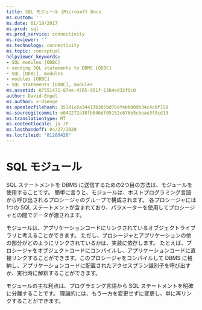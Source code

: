 ```yaml
---
title: SQL モジュール |Microsoft Docs
ms.custom: ''
ms.date: 01/19/2017
ms.prod: sql
ms.prod_service: connectivity
ms.reviewer: ''
ms.technology: connectivity
ms.topic: conceptual
helpviewer_keywords:
- SQL modules [ODBC]
- sending SQL statements to DBMS [ODBC]
- SQL [ODBC], modules
- modules [ODBC]
- SQL statements [ODBC], modules
ms.assetid: 07551472-87ee-4765-951f-1364ed32f0c0
author: David-Engel
ms.author: v-daenge
ms.openlocfilehash: 351d1c6a34413b385bd76dfebb009b34c4c0f150
ms.sourcegitcommit: e042272a38fb646df05152c676e5cbeae3f9cd13
ms.translationtype: MT
ms.contentlocale: ja-JP
ms.lasthandoff: 04/27/2020
ms.locfileid: "81280428"
---
```

# <a name="sql-modules"></a>SQL モジュール
SQL ステートメントを DBMS に送信するための2つ目の方法は、モジュールを使用することです。 簡単に言うと、モジュールは、ホストプログラミング言語から呼び出されるプロシージャのグループで構成されます。 各プロシージャには1つの SQL ステートメントが含まれており、パラメーターを使用してプロシージャとの間でデータが渡されます。  
  
 モジュールは、アプリケーションコードにリンクされているオブジェクトライブラリと考えることができます。 ただし、プロシージャとアプリケーションの他の部分がどのようにリンクされているかは、実装に依存します。 たとえば、プロシージャをオブジェクトコードにコンパイルし、アプリケーションコードに直接リンクすることができます。このプロシージャをコンパイルして DBMS に格納し、アプリケーションコードに配置されたアクセスプラン識別子を呼び出すか、実行時に解釈することができます。  
  
 モジュールの主な利点は、プログラミング言語から SQL ステートメントを明確に分離することです。 理論的には、もう一方を変更せずに変更し、単に再リンクすることができます。
